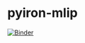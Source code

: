 # pyiron-mlip
[![Binder](https://mybinder.org/badge_logo.svg)](https://mybinder.org/v2/gh/jan-janssen/pyiron-mlip/HEAD)
